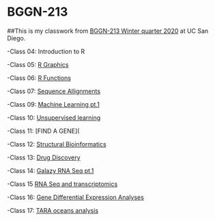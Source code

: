 # BGGN-213

##This is my classwork from [BGGN-213 Winter quarter 2020](https://bioboot.github.io/bggn213) at UC San Diego. 

-Class 04: Introduction to R

-Class 05: [R Graphics](https://github.com/arieschavira/BGGN-213/blob/master/Class5/CLASS__5.md)

-Class 06: [R Functions](https://github.com/arieschavira/BGGN-213/blob/master/Class6/Class_6.md)

-Class 07: [Sequence Allignments](https://github.com/arieschavira/BGGN-213/blob/master/Class7/class7.md)

-Class 09: [Machine Learning pt.1](https://github.com/arieschavira/BGGN-213/blob/master/Class%209/PCA.md)

-Class 10: [Unsupervised learning](https://github.com/arieschavira/BGGN-213/blob/master/Class10/Class10.md)

-Class 11: [FIND A GENE](

-Class 12: [Structural Bioinformatics](https://github.com/arieschavira/BGGN-213/blob/master/Class%2012/Structural-Bioinformatics-.md)

-Class 13: [Drug Discovery](https://github.com/arieschavira/BGGN-213/blob/master/Class%2012/Structural-Bioinformatics-.md)

-Class 14: [Galazy RNA Seq pt.1](https://github.com/arieschavira/BGGN-213/blob/master/Class%2014/Class-14.md)

-Class 15 [RNA Seq and transcriptomics](https://github.com/arieschavira/BGGN-213/blob/master/Class%2015/Class-15.md)

-Class 16: [Gene Differential Expression Analyses](https://github.com/arieschavira/BGGN-213/blob/master/Class%2016/Class-16.md)

-Class 17: [TARA oceans analysis](https://github.com/arieschavira/BGGN-213/blob/master/Class%2017/CLASS17.md)

